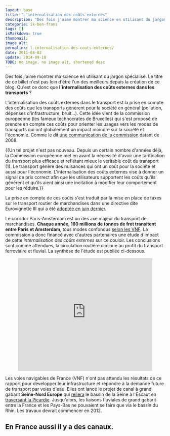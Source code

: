 ```yaml
---
layout: base
title: "L'internalisation des coûts externes"
description: "Des fois j'aime montrer ma science en utilisant du jargon spécialisé. Le titre de ce billet n'est pas loin d'être l'un des meilleurs depuis la création de c"
categorie: ik-ben-frans
tags: []
isMarkdown: true
thumbnail: 
image_alt: 
permalink: l-internalisation-des-couts-externes/
date: 2011-08-02
update: 2014-09-10
TODO: no image, no image alt, shortened desc
---
```


Des fois j'aime montrer ma science en utilisant du jargon spécialisé. Le titre de ce billet n'est pas loin d'être l'un des meilleurs depuis la création de ce blog. Qu'est ce donc que **l´internalisation des coûts externes dans les transports** ?

L'internalisation des coûts externes dans le transport est la prise en compte des coûts que les transports génèrent pour la société en général (pollution, dépenses d'infrastructure, bruit...). Cette idée vient de la commission européenne (les fameux technocrates de Bruxelles) qui s'est proposé de prendre en compte ces coûts pour orienter les usages vers les modes de transports qui ont globalement un impact moindre sur la société et l'économie. Comme le dit [une communication de la commission](http://eur-lex.europa.eu/Notice.do?mode=dbl&lang=fr&ihmlang=fr&lng1=fr,nl&lng2=bg,cs,da,de,el,en,es,et,fi,fr,hu,it,lt,lv,mt,nl,pl,pt,ro,sk,sl,sv,&val=474353:cs&page=) datant de 2008.

{{Un tel projet n'est pas nouveau. Depuis un certain nombre d'années déjà, la Commission européenne met en avant la nécessité d'avoir une tarification du transport plus efficace et reflétant mieux le véritable coût du transport (1). Le transport génère des nuisances qui ont un coût pour la société et aussi pour l'économie. L'internalisation des coûts externes vise à donner un signal de prix correct afin que les utilisateurs supportent les coûts qu'ils génèrent et qu'ils aient ainsi une incitation à modifier leur comportement pour les réduire.}}

La prise en compte de ces coûts s'est traduit par la mise en place de taxes sur le transport routier de marchandises dans une directive dite Eurovignette III qui a été [adoptée en juin dernier](http://www.developpement-durable.gouv.fr/La-revision-de-la-directive.html).

Le corridor Paris-Amsterdam est un des axe majeur du transport de marchandises. **Chaque année, 160 millions de tonnes de fret transitent entre Paris et Amsterdam**, tous modes confondus [selon les VNF](http://www.vnf.fr/sne/). La commission a donc financé avec d'autres partenaires une étude d'impact de cette *internalisation des coûts externes* sur ce couloir. Les conclusions sont comme attendues, la circulation routière diminue au profit du transport ferroviaire et fluvial. La synthèse de l'étude est publiée ci-dessous.

<!-- HTML -->
<div style="text-align:center;">
<iframe src="http://www.slideshare.net/slideshow/embed_code/8702393" width="425" height="355" frameborder="0" marginwidth="0" marginheight="0" scrolling="no"></iframe>
</div>
<!-- / HTML -->

Les voies navigables de France (VNF) n'ont pas attendu les résultats de ce rapport pour développer leur infrastructure et répondre à la demande future de transport par voies d'eau. Elles ont lancé le projet de canal à grand gabarit **Seine-Nord Europe** qui [reliera](http://www.vnf.fr/sne/article.php3?id_article=7&id_rubrique=5&lang=fr) le bassin de la Seine à l'Escaut en [traversant la Picardie](http://www.vnf.fr/sne/IMG/jpg/carte_legende.jpg). Jusqu'alors, les liaisons fluviales de grand gabarit entre la France et les Pays-Bas ne pouvaient se faire que via le bassin du Rhin. Les travaux devrait commencer en 2012.

En France aussi il y a des canaux.
---